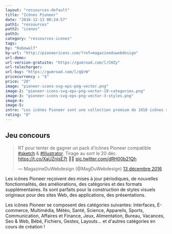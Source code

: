 ```yaml
---
layout: "ressources-default"
title: "Icônes Pioneer"
date: "2016-12-13 00:24:57"
path1: "ressources"
path2: "icones"
path3:
category: "ressources-icones"
tags:
by: "Robowolf"
by-url: "http://pioneericons.com/?ref=magazineduwebdesign"
url-demo:
url-version-gratuite: "https://gumroad.com/l/CHZy"
url-telecharger:
url-buy: "https://gumroad.com/l/qQrW"
pricecurrency : "$"
price: "28"
image: "pioneer-icons-svg-eps-png-vector.png"
image-2: "pioneer-icons-svg-eps-png-vector-19-categories.png"
image-3: "pioneer-icons-svg-eps-png-vector-3-styles.png"
image-4:
image-5:
intro: "Les icônes Pioneer sont une collection premium de 1010 icônes soigneusement conçues. Elle couvre 19 catégories dans 3 styles uniques (filaire, monochrome et colorisé) avec un niveau riche de détails vectorisés. Le pack d'icônes est fourni avec les fichiers originaux compatibles Sketch et Illustrator permettant le contrôle de l'épaisseur de trait, des icônes SVG Web-Ready, des fichiers EPS, Illustrator et PNG. RT pour tentez de gagner le pack d'icônes Pioneer. Tous les participants auront 50% et 30% de réduction en fonction du tirage au sort."
rating: "8"
---
```

## Jeu concours

<blockquote class="twitter-tweet" data-cards="hidden" data-lang="fr"><p lang="fr" dir="ltr">RT pour tenter de gagner un pack d&#39;icônes Pioneer compatible <a href="https://twitter.com/hashtag/sketch?src=hash">#sketch</a> &amp; <a href="https://twitter.com/hashtag/Illustrator?src=hash">#Illustrator</a>. Tirage au sort le 20 déc. <a href="https://t.co/XaUZnlsE7t">https://t.co/XaUZnlsE7t</a> 🎁🌲 <a href="https://t.co/dRH00b21Qh">pic.twitter.com/dRH00b21Qh</a></p>&mdash; MagazineDuWebdesign (@MagDuWebdesign) <a href="https://twitter.com/MagDuWebdesign/status/808656391007309825">13 décembre 2016</a></blockquote>
<script async src="//platform.twitter.com/widgets.js" charset="utf-8"></script>

Les icônes Pioneer reçoivent des mises à jour périodiques, de nouvelles fonctionnalités, des améliorations, des catégories et des formats supplémentaires. Ils sont parfaits pour la construction de styles visuels originaux pour des sites Web, des applications, des présentations.

Les icônes Pioneer se composent des catégories suivantes: Interfaces, E-commerce, Multimédia, Météo, Santé, Science, Appareils, Sports, Communication, Affaires et Finance, Jeux, Alimentation, Bureau, Vacances, Seo & Web, Bébé, Fichiers, Gestes, Layouts... et d'autres catégories en cours de création !
